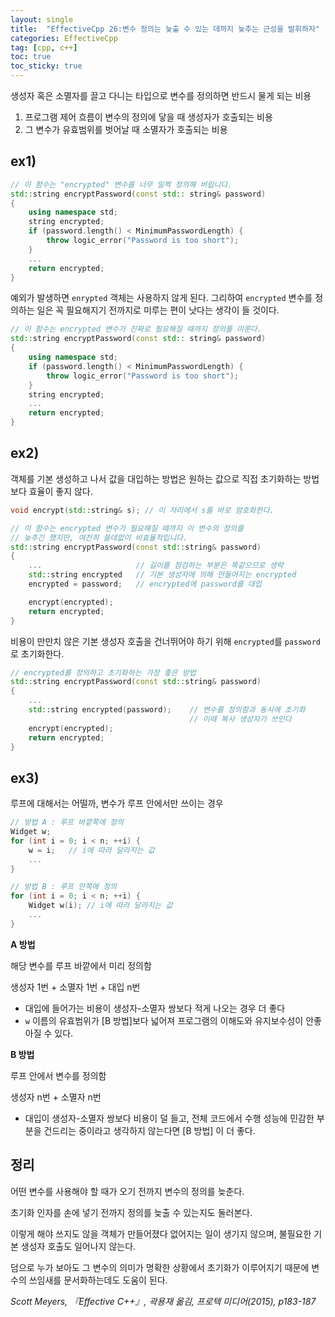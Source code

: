 ```yaml
---
layout: single
title:  "EffectiveCpp 26:변수 정의는 늦출 수 있는 데까지 늦추는 근성을 발휘하자"
categories: EffectiveCpp
tag: [cpp, c++]
toc: true
toc_sticky: true
---
```

생성자 혹은 소멸자를 끌고 다니는 타입으로 변수를 정의하면 반드시 물게 되는 비용

1. 프로그램 제어 흐름이 변수의 정의에 닿을 때 생성자가 호출되는 비용
2. 그 변수가 유효범위를 벗어날 때 소멸자가 호출되는 비용
## **ex1)**

```cpp
// 이 함수는 "encrypted" 변수를 너무 일찍 정의해 버립니다.
std::string encryptPassword(const std:: string& password)
{
    using namespace std;
    string encrypted;
    if (password.length() < MinimumPasswordLength) {
        throw logic_error("Password is too short");
    }
    ...
    return encrypted;
}
```
예외가 발생하면 `enrypted` 객체는 사용하지 않게 된다. 그리하여 `encrypted` 변수를 정의하는 일은 꼭 필요해지기 전까지로 미루는 편이 낫다는 생각이 들 것이다.

```cpp
// 이 함수는 encrypted 변수가 진짜로 필요해질 때까지 정의를 미룬다.
std::string encryptPassword(const std:: string& password)
{
    using namespace std;
    if (password.length() < MinimumPasswordLength) {
        throw logic_error("Password is too short");
    }
    string encrypted;
    ...
    return encrypted;
}
```

## **ex2)**

객체를 기본 생성하고 나서 값을 대입하는 방법은 원하는 값으로 직접 초기화하는 방법보다 효율이 좋지 않다.

```cpp
void encrypt(std::string& s); // 이 자리에서 s를 바로 암호화한다.
```

```cpp
// 이 함수는 encrypted 변수가 필요해질 때까지 이 변수의 정의를
// 늦추긴 했지만, 여전히 쓸데없이 비효율적입니다.
std::string encryptPassword(const std::string& password)
{
    ...                     // 길이를 점검하는 부분은 똑같으므로 생략
    std::string encrypted   // 기본 생성자에 의해 만들어지는 encrypted
    encrypted = password;   // encrypted에 password를 대입

    encrypt(encrypted);
    return encrypted;
}
```
비용이 만만치 않은 기본 생성자 호출을 건너뛰어야 하기 위해 `encrypted`를 `password`로 초기화한다.

```cpp
// encrypted를 정의하고 초기화하는 가장 좋은 방법
std::string encryptPassword(const std::string& password)
{
    ...
    std::string encrypted(password);    // 변수를 정의함과 동시에 초기화
                                        // 이때 복사 생성자가 쓰인다
    encrypt(encrypted);
    return encrypted;
}
```
## **ex3)**

루프에 대해서는 어떨까, 변수가 루프 안에서만 쓰이는 경우
```cpp
// 방법 A : 루프 바깥쪽에 정의
Widget w;
for (int i = 0; i < n; ++i) {
    w = i;   // i에 따라 달라지는 값
    ...
}
```
```cpp
// 방법 B : 루프 안쪽에 정의
for (int i = 0; i < n; ++i) {
    Widget w(i); // i에 따라 달라지는 값
    ...
}
```

**A 방법**

해당 변수를 루프 바깥에서 미리 정의함

생성자 1번 + 소멸자 1번 + 대입 n번

 - 대입에 들어가는 비용이 생성자-소멸자 쌍보다 적게 나오는 경우 더 좋다
 - `w` 이름의 유효범위가 [B 방법]보다 넓어져 프로그램의 이해도와 유지보수성이 안좋아질 수 있다.

**B 방법**

루프 안에서 변수를 정의함

생성자 n번 + 소멸자 n번

- 대입이 생성자-소멸자 쌍보다 비용이 덜 들고, 전체 코드에서 수행 성능에 민감한 부분을 건드리는 중이라고 생각하지 않는다면 [B 방법] 이 더 좋다.


## 정리

어떤 변수를 사용해야 할 때가 오기 전까지 변수의 정의를 늦춘다.

초기화 인자를 손에 넣기 전까지 정의를 늦출 수 있는지도 둘러본다.

이렇게 해야 쓰지도 않을 객체가 만들어졌다 없어지는 일이 생기지 않으며, 불필요한 기본 생성자 호출도 일어나지 않는다.

덤으로 누가 보아도 그 변수의 의미가 명확한 상황에서 초기화가 이루어지기 때문에 변수의 쓰임새를 문서화하는데도 도움이 된다.


*Scott Meyers, 『Effective C++』, 곽용재 옮김, 프로텍 미디어(2015), p183-187*